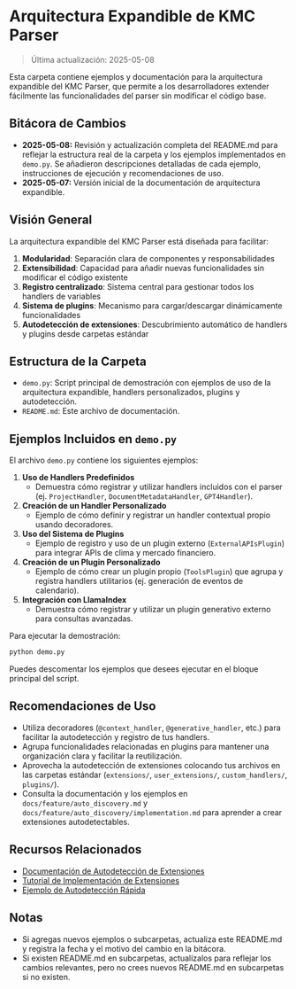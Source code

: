 # Arquitectura Expandible de KMC Parser

> Última actualización: 2025-05-08

Esta carpeta contiene ejemplos y documentación para la arquitectura expandible del KMC Parser, que permite a los desarrolladores extender fácilmente las funcionalidades del parser sin modificar el código base.

## Bitácora de Cambios

- **2025-05-08:** Revisión y actualización completa del README.md para reflejar la estructura real de la carpeta y los ejemplos implementados en `demo.py`. Se añadieron descripciones detalladas de cada ejemplo, instrucciones de ejecución y recomendaciones de uso.
- **2025-05-07:** Versión inicial de la documentación de arquitectura expandible.

## Visión General

La arquitectura expandible del KMC Parser está diseñada para facilitar:

1. **Modularidad**: Separación clara de componentes y responsabilidades
2. **Extensibilidad**: Capacidad para añadir nuevas funcionalidades sin modificar el código existente
3. **Registro centralizado**: Sistema central para gestionar todos los handlers de variables
4. **Sistema de plugins**: Mecanismo para cargar/descargar dinámicamente funcionalidades
5. **Autodetección de extensiones**: Descubrimiento automático de handlers y plugins desde carpetas estándar

## Estructura de la Carpeta

- `demo.py`: Script principal de demostración con ejemplos de uso de la arquitectura expandible, handlers personalizados, plugins y autodetección.
- `README.md`: Este archivo de documentación.

## Ejemplos Incluidos en `demo.py`

El archivo `demo.py` contiene los siguientes ejemplos:

1. **Uso de Handlers Predefinidos**
   - Demuestra cómo registrar y utilizar handlers incluidos con el parser (ej. `ProjectHandler`, `DocumentMetadataHandler`, `GPT4Handler`).
2. **Creación de un Handler Personalizado**
   - Ejemplo de cómo definir y registrar un handler contextual propio usando decoradores.
3. **Uso del Sistema de Plugins**
   - Ejemplo de registro y uso de un plugin externo (`ExternalAPIsPlugin`) para integrar APIs de clima y mercado financiero.
4. **Creación de un Plugin Personalizado**
   - Ejemplo de cómo crear un plugin propio (`ToolsPlugin`) que agrupa y registra handlers utilitarios (ej. generación de eventos de calendario).
5. **Integración con LlamaIndex**
   - Demuestra cómo registrar y utilizar un plugin generativo externo para consultas avanzadas.

Para ejecutar la demostración:

```bash
python demo.py
```

Puedes descomentar los ejemplos que desees ejecutar en el bloque principal del script.

## Recomendaciones de Uso

- Utiliza decoradores (`@context_handler`, `@generative_handler`, etc.) para facilitar la autodetección y registro de tus handlers.
- Agrupa funcionalidades relacionadas en plugins para mantener una organización clara y facilitar la reutilización.
- Aprovecha la autodetección de extensiones colocando tus archivos en las carpetas estándar (`extensions/`, `user_extensions/`, `custom_handlers/`, `plugins/`).
- Consulta la documentación y los ejemplos en `docs/feature/auto_discovery.md` y `docs/feature/auto_discovery/implementation.md` para aprender a crear extensiones autodetectables.

## Recursos Relacionados

- [Documentación de Autodetección de Extensiones](../../docs/feature/auto_discovery.md)
- [Tutorial de Implementación de Extensiones](../../docs/feature/auto_discovery/implementation.md)
- [Ejemplo de Autodetección Rápida](../quick_start/auto_discovery_example.py)

## Notas

- Si agregas nuevos ejemplos o subcarpetas, actualiza este README.md y registra la fecha y el motivo del cambio en la bitácora.
- Si existen README.md en subcarpetas, actualízalos para reflejar los cambios relevantes, pero no crees nuevos README.md en subcarpetas si no existen.